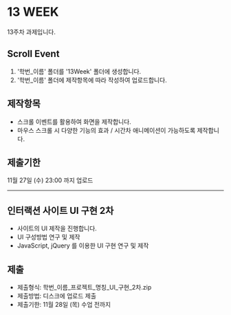# 13 WEEK

13주차 과제입니다.

## Scroll Event

1. '학번_이름' 폴더를 '13Week' 폴더에 생성합니다.
2. '학번_이름' 폴더에 제작항목에 따라 작성하여 업로드합니다.

## 제작항목

- 스크롤 이벤트를 활용하여 화면을 제작합니다.
- 마우스 스크롤 시 다양한 기능의 효과 / 시간차 애니메이션이 가능하도록 제작합니다.

## 제출기한

11월 27일 (수) 23:00 까지 업로드

<hr/>

## 인터랙션 사이트 UI 구현 2차

- 사이트의 UI 제작을 진행합니다.
- UI 구성방법 연구 및 제작
- JavaScript, jQuery 를 이용한 UI 구현 연구 및 제작

## 제출

- 제출형식: 학번_이름_프로젝트_명칭_UI_구현_2차.zip
- 제출방법: 디스크에 업로드 제출
- 제출기한: 11월 28일 (목) 수업 전까지